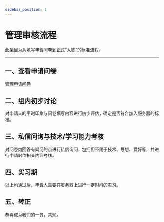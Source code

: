 ```yaml
---
sidebar_position: 1
---
```

# 管理审核流程
此条目为从填写申请问卷到正式“入职”的标准流程。

***
## 一、查看申请问卷
[管理申请问卷](https://scn7ok9p5g9q.feishu.cn/share/base/form/shrcneyQmmNouWMOhiOe6t7NQ4g)

## 二、组内初步讨论
对申请人的平时印象与问卷填写内容进行初步评估，确定是否符合加入服务器的标准。

## 三、私信问询与技术/学习能力考核
对问卷内回答有疑问的点进行私信询问，包括但不限于技术、思想、爱好等，并进行申请职位相关内容考核。

## 四、实习期
以上均通过后，申请人需要在服务器上进行一定时间的实习。

## 五、转正
恭喜成为我们的一员，共勉。
